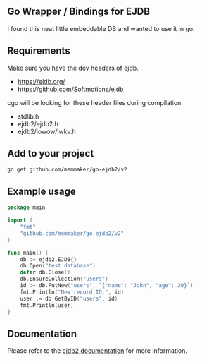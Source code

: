## Go Wrapper / Bindings for EJDB

I found this neat little embeddable DB and wanted to use it in go.


## Requirements

Make sure you have the dev headers of ejdb.

  - https://ejdb.org/
  - https://github.com/Softmotions/ejdb

cgo will be looking for these header files during compilation:

  - stdlib.h
  - ejdb2/ejdb2.h
  - ejdb2/iowow/iwkv.h

## Add to your project

    go get github.com/memmaker/go-ejdb2/v2

## Example usage

```go
package main

import (
    "fmt"
    "github.com/memmaker/go-ejdb2/v2"
)

func main() {
    db := ejdb2.EJDB{}
    db.Open("test.database")
    defer db.Close()
    db.EnsureCollection("users")
    id := db.PutNew("users", `{"name": "John", "age": 30}`)
    fmt.Println("New record ID:", id)
    user := db.GetByID("users", id)
    fmt.Println(user)
}
```

## Documentation

Please refer to the [ejdb2 documentation](https://github.com/Softmotions/ejdb/blob/master/src/ejdb2.h) for more information.